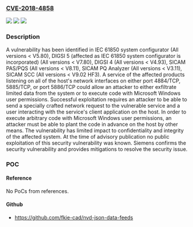 ### [CVE-2018-4858](https://cve.mitre.org/cgi-bin/cvename.cgi?name=CVE-2018-4858)
![](https://img.shields.io/static/v1?label=Product&message=IEC%2061850%20system%20configurator%2C%20DIGSI%205%20(affected%20as%20IEC%2061850%20system%20configurator%20is%20incorporated)%2C%20DIGSI%204%2C%20SICAM%20PAS%2FPQS%2C%20SICAM%20PQ%20Analyzer%2C%20SICAM%20SCC&color=blue)
![](https://img.shields.io/static/v1?label=Version&message=n%2Fa&color=blue)
![](https://img.shields.io/static/v1?label=Vulnerability&message=CWE-284%3A%20Improper%20Access%20Control&color=brighgreen)

### Description

A vulnerability has been identified in IEC 61850 system configurator (All versions < V5.80), DIGSI 5 (affected as IEC 61850 system configurator is incorporated) (All versions < V7.80), DIGSI 4 (All versions < V4.93), SICAM PAS/PQS (All versions < V8.11), SICAM PQ Analyzer (All versions < V3.11), SICAM SCC (All versions < V9.02 HF3). A service of the affected products listening on all of the host's network interfaces on either port 4884/TCP, 5885/TCP, or port 5886/TCP could allow an attacker to either exfiltrate limited data from the system or to execute code with Microsoft Windows user permissions. Successful exploitation requires an attacker to be able to send a specially crafted network request to the vulnerable service and a user interacting with the service's client application on the host. In order to execute arbitrary code with Microsoft Windows user permissions, an attacker must be able to plant the code in advance on the host by other means. The vulnerability has limited impact to confidentiality and integrity of the affected system. At the time of advisory publication no public exploitation of this security vulnerability was known. Siemens confirms the security vulnerability and provides mitigations to resolve the security issue.

### POC

#### Reference
No PoCs from references.

#### Github
- https://github.com/fkie-cad/nvd-json-data-feeds


